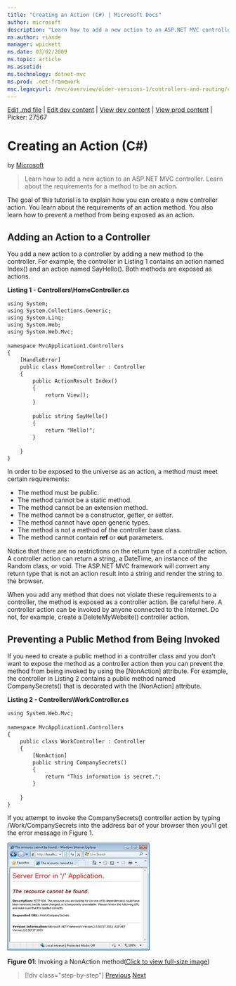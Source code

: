```yaml
---
title: "Creating an Action (C#) | Microsoft Docs"
author: microsoft
description: "Learn how to add a new action to an ASP.NET MVC controller. Learn about the requirements for a method to be an action."
ms.author: riande
manager: wpickett
ms.date: 03/02/2009
ms.topic: article
ms.assetid: 
ms.technology: dotnet-mvc
ms.prod: .net-framework
msc.legacyurl: /mvc/overview/older-versions-1/controllers-and-routing/creating-an-action-cs
---
```

[Edit .md file](C:\Projects\msc\dev\Msc.Www\Web.ASP\App_Data\github\mvc\overview\older-versions-1\controllers-and-routing\creating-an-action-cs.md) | [Edit dev content](http://www.aspdev.net/umbraco#/content/content/edit/24887) | [View dev content](http://docs.aspdev.net/tutorials/mvc/overview/older-versions-1/controllers-and-routing/creating-an-action-cs.html) | [View prod content](http://www.asp.net/mvc/overview/older-versions-1/controllers-and-routing/creating-an-action-cs) | Picker: 27567

Creating an Action (C#)
====================
by [Microsoft](https://github.com/microsoft)

> Learn how to add a new action to an ASP.NET MVC controller. Learn about the requirements for a method to be an action.


The goal of this tutorial is to explain how you can create a new controller action. You learn about the requirements of an action method. You also learn how to prevent a method from being exposed as an action.

## Adding an Action to a Controller

You add a new action to a controller by adding a new method to the controller. For example, the controller in Listing 1 contains an action named Index() and an action named SayHello(). Both methods are exposed as actions.

**Listing 1 - Controllers\HomeController.cs**

    using System;
    using System.Collections.Generic;
    using System.Linq;
    using System.Web;
    using System.Web.Mvc;
    
    namespace MvcApplication1.Controllers
    {
        [HandleError]
        public class HomeController : Controller
        {
            public ActionResult Index()
            {
                return View();
            }
    
            public string SayHello()
            {
                return "Hello!";
            }
        
        }
    }

In order to be exposed to the universe as an action, a method must meet certain requirements:

- The method must be public.
- The method cannot be a static method.
- The method cannot be an extension method.
- The method cannot be a constructor, getter, or setter.
- The method cannot have open generic types.
- The method is not a method of the controller base class.
- The method cannot contain **ref** or **out** parameters.

Notice that there are no restrictions on the return type of a controller action. A controller action can return a string, a DateTime, an instance of the Random class, or void. The ASP.NET MVC framework will convert any return type that is not an action result into a string and render the string to the browser.

When you add any method that does not violate these requirements to a controller, the method is exposed as a controller action. Be careful here. A controller action can be invoked by anyone connected to the Internet. Do not, for example, create a DeleteMyWebsite() controller action.

## Preventing a Public Method from Being Invoked

If you need to create a public method in a controller class and you don't want to expose the method as a controller action then you can prevent the method from being invoked by using the [NonAction] attribute. For example, the controller in Listing 2 contains a public method named CompanySecrets() that is decorated with the [NonAction] attribute.

**Listing 2 - Controllers\WorkController.cs**

    using System.Web.Mvc;
    
    namespace MvcApplication1.Controllers
    {
        public class WorkController : Controller
        {
            [NonAction]
            public string CompanySecrets()
            {
                return "This information is secret.";
            }
    
        }
    }

If you attempt to invoke the CompanySecrets() controller action by typing /Work/CompanySecrets into the address bar of your browser then you'll get the error message in Figure 1.


[![Invoking a NonAction method](creating-an-action-cs/_static/image1.jpg)](creating-an-action-cs/_static/image1.png)

**Figure 01**: Invoking a NonAction method([Click to view full-size image](creating-an-action-cs/_static/image2.png))

>[!div class="step-by-step"] [Previous](creating-a-controller-cs.md) [Next](asp-net-mvc-routing-overview-vb.md)